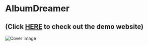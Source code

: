 # AlbumDreamer
## (Click [**HERE**](https://albumdreamer.netlify.app/) to check out the demo website)

![Cover image](/readme-img.png)

